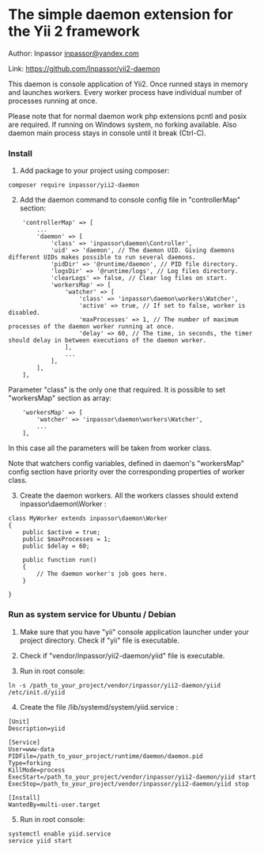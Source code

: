 The simple daemon extension for the Yii 2 framework
===================================================

Author: Inpassor <inpassor@yandex.com>

Link: https://github.com/Inpassor/yii2-daemon

This daemon is console application of Yii2.
Once runned stays in memory and launches workers.
Every worker process have individual number of processes running at once.

Please note that for normal daemon work php extensions pcntl and posix
are required. If running on Windows system, no forking available.
Also daemon main process stays in console until it break (Ctrl-C).

### Install

1) Add package to your project using composer:
```
composer require inpassor/yii2-daemon
```

2) Add the daemon command to console config file in "controllerMap" section:
```
    'controllerMap' => [
        ...
        'daemon' => [
            'class' => 'inpassor\daemon\Controller',
            'uid' => 'daemon', // The daemon UID. Giving daemons different UIDs makes possible to run several daemons.
            'pidDir' => '@runtime/daemon', // PID file directory.
            'logsDir' => '@runtime/logs', // Log files directory.
            'clearLogs' => false, // Clear log files on start.
            'workersMap' => [
                'watcher' => [
                    'class' => 'inpassor\daemon\workers\Watcher',
                    'active' => true, // If set to false, worker is disabled.
                    'maxProcesses' => 1, // The number of maximum processes of the daemon worker running at once.
                    'delay' => 60, // The time, in seconds, the timer should delay in between executions of the daemon worker.
                ],
                ...
            ],
        ],
    ],
```

Parameter "class" is the only one that required. It is possible to set
"workersMap" section as array:
```
    'workersMap' => [
        'watcher' => 'inpassor\daemon\workers\Watcher',
        ...
    ],
```
In this case all the parameters will be taken from worker class.

Note that watchers config variables, defined in daemon's "workersMap" config section
have priority over the corresponding properties of worker class.

3) Create the daemon workers. All the workers classes should extend
inpassor\daemon\Worker :
```
class MyWorker extends inpassor\daemon\Worker
{
    public $active = true;
    public $maxProcesses = 1;
    public $delay = 60;

    public function run()
    {
        // The daemon worker's job goes here.
    }

}
```

### Run as system service for Ubuntu / Debian

1) Make sure that you have "yii" console application launcher under your
project directory. Check if "yii" file is executable.

2) Check if "vendor/inpassor/yii2-daemon/yiid" file is executable.

3) Run in root console:
```
ln -s /path_to_your_project/vendor/inpassor/yii2-daemon/yiid /etc/init.d/yiid
```

4) Create the file /lib/systemd/system/yiid.service :
```
[Unit]
Description=yiid
 
[Service]
User=www-data
PIDFile=/path_to_your_project/runtime/daemon/daemon.pid
Type=forking
KillMode=process
ExecStart=/path_to_your_project/vendor/inpassor/yii2-daemon/yiid start
ExecStop=/path_to_your_project/vendor/inpassor/yii2-daemon/yiid stop
 
[Install]
WantedBy=multi-user.target
```

5) Run in root console:
```
systemctl enable yiid.service
service yiid start
```
